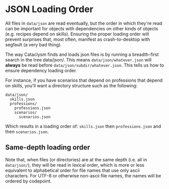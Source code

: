 # JSON Loading Order #

All files in `data/json` are read eventually, but the order in which they're
read can be important for objects with dependencies on other kinds of objects
(e.g. recipes depend on skills). Ensuring the proper loading order will prevent
surprises that, most often, manifest as crash-to-desktop with segfault (a very
bad thing).

The way Cataclysm finds and loads json files is by running a breadth-first
search in the tree data/json/. This means `data/json/whatever.json` will
**always** be read before `data/json/subdir/whatever.json`. This tells us how to
ensure dependency loading order.

For instance, if you have scenarios that depend on professions that depend on
skills, you'll want a directory structure such as the following:

```
data/json/
  skills.json
  professions/
    professions.json
    scenarios/
      scenarios.json
```

Which results in a loading order of: `skills.json` then `professions.json` and
then `scenarios.json`.

## Same-depth loading order ##

Note that, when files (or directories) are at the same depth
(i.e. all in `data/json/`), they will be read in lexical order, which is
more or less equivalent to alphabetical order for file names that use only
ascii characters. For UTF-8 or otherwise non-ascii file names, the names will be
ordered by codepoint.
